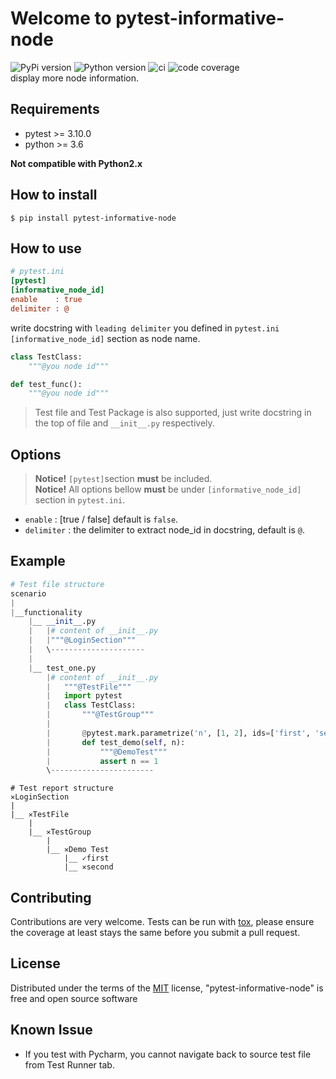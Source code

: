 # Welcome to pytest-informative-node
![PyPi version][pypi] ![Python version][python version] ![ci][ci] ![code coverage][coverage]  
display more node information.

## Requirements
* pytest >= 3.10.0
* python >= 3.6

**Not compatible with Python2.x**

## How to install
`$ pip install pytest-informative-node`
## How to use
```ini
# pytest.ini
[pytest]
[informative_node_id]
enable    : true
delimiter : @
```

write docstring with `leading delimiter` you defined in `pytest.ini [informative_node_id]` section as node name.
```python
class TestClass:
    """@you node id"""

def test_func():
    """@you node id"""
``` 
> Test file and Test Package is also supported, just write docstring in the top of file and `__init__.py` respectively.
## Options
> **Notice!** `[pytest]`section **must** be included.  
> **Notice!** All options bellow **must** be under `[informative_node_id]` section in `pytest.ini`.
* `enable`    : [true / false] default is `false`. 
* `delimiter` : the delimiter to extract node_id in docstring, default is `@`.

## Example
```python
# Test file structure
scenario
|
|__functionality
    |__ __init__.py
    |   |# content of __init__.py
    |   |"""@LoginSection"""
    |   \---------------------
    |
    |__ test_one.py
        |# content of __init__.py
        |   """@TestFile"""
        |   import pytest
        |   class TestClass:
        |       """@TestGroup"""
        |       
        |       @pytest.mark.parametrize('n', [1, 2], ids=['first', 'second'])
        |       def test_demo(self, n):
        |           """@DemoTest"""
        |           assert n == 1
        \-----------------------
```
```text
# Test report structure
✕LoginSection
|
|__ ✕TestFile
    |
    |__ ✕TestGroup
        |
        |__ ✕Demo Test
            |__ ✓first
            |__ ✕second

```
## Contributing
Contributions are very welcome. Tests can be run with [tox](https://tox.readthedocs.io/en/latest/), please ensure
the coverage at least stays the same before you submit a pull request.

## License
Distributed under the terms of the [MIT](http://opensource.org/licenses/MIT) license, "pytest-informative-node" is free and open source software


## Known Issue
* If you test with Pycharm, you cannot navigate back to source test file from Test Runner tab.

[coverage]:https://codecov.io/gh/megachweng/pytest-informative-node/branch/master/graph/badge.svg
[pypi]:https://img.shields.io/pypi/v/pytest-informative-node.svg
[python version]:https://img.shields.io/pypi/pyversions/pytest-informative-node.svg
[ci]:https://travis-ci.com/megachweng/pytest-informative-node.svg?branch=master
